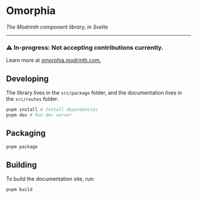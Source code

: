 # Omorphia

*The Modrinth component library, in Svelte*

---

### ⚠️ In-progress: Not accepting contributions currently.

Learn more at [omorphia.modrinth.com.](https://omorphia.modrinth.com)

## Developing

The library lives in the `src/package` folder, and the documentation lives in the `src/routes` folder.

```bash
pnpm install # Install dependencies
pnpm dev # Run dev server
```

## Packaging

```bash
pnpm package
```

## Building

To build the documentation site, run:

```bash
pnpm build
```